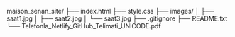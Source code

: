 maison_senan_site/
├── index.html
├── style.css
├── images/
│   ├── saat1.jpg
│   ├── saat2.jpg
│   └── saat3.jpg
├── .gitignore
├── README.txt
└── Telefonla_Netlify_GitHub_Telimati_UNICODE.pdf
